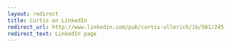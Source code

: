 ```yaml
---
layout: redirect
title: Curtis on LinkedIn
redirect_url: http://www.linkedin.com/pub/curtis-ullerich/1b/501/245
redirect_text: LinkedIn page
---
```



